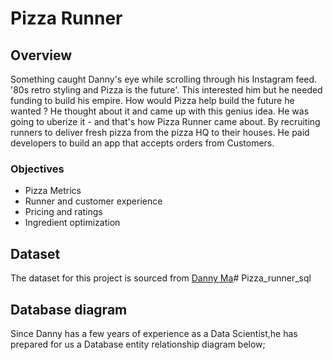 # Pizza Runner 

## Overview 
Something caught Danny's eye while scrolling through his Instagram feed.
'80s retro styling and Pizza is the future'.
This interested him but he needed funding to build his empire. 
How would Pizza help build the future he wanted ? He thought about it and came up with this genius idea.
He was going to uberize it - and that's how Pizza Runner came about. By recruiting runners to deliver fresh pizza from the pizza HQ to their houses. He paid developers to build an app that accepts orders from Customers.

### Objectives 
- Pizza Metrics
- Runner and customer experience
- Pricing and ratings
- Ingredient optimization 

## Dataset
The dataset for this project is sourced from [Danny Ma](https://www.linkedin.com/in/datawithdanny)# Pizza_runner_sql

## Database diagram 
Since Danny has a few years of experience as a Data Scientist,he has prepared for us a Database entity relationship diagram below;

